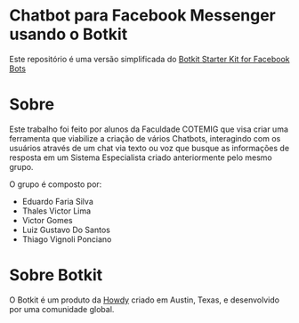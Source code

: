 # Chatbot para Facebook Messenger usando o Botkit

Este repositório é uma versão simplificada do [Botkit Starter Kit for Facebook Bots](https://github.com/howdyai/botkit-starter-facebook)

# Sobre

Este trabalho foi feito por alunos da Faculdade COTEMIG que visa criar uma ferramenta que viabilize a criação de vários Chatbots, interagindo com os usuários através de um chat via texto ou voz que busque as informações de resposta em um Sistema Especialista criado anteriormente pelo mesmo grupo.

O grupo é composto por:
* Eduardo Faria Silva
* Thales Victor Lima
* Victor Gomes
* Luiz Gustavo Do Santos
* Thiago Vignoli Ponciano


# Sobre Botkit

O Botkit é um produto da [Howdy](https://howdy.ai) criado em Austin, Texas, e desenvolvido por uma comunidade global.
